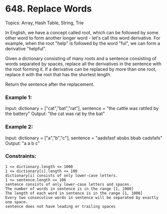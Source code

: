 # 648. Replace Words

Topics: Array, Hash Table, String, Trie

In English, we have a concept called root, which can be followed by some other word to form another longer word - let's call this word derivative. For example, when the root "help" is followed by the word "ful", we can form a derivative "helpful".

Given a dictionary consisting of many roots and a sentence consisting of words separated by spaces, replace all the derivatives in the sentence with the root forming it. If a derivative can be replaced by more than one root, replace it with the root that has the shortest length.

Return the sentence after the replacement.

### Example 1:

Input: dictionary = ["cat","bat","rat"], sentence = "the cattle was rattled by the battery"
Output: "the cat was rat by the bat"

### Example 2:

Input: dictionary = ["a","b","c"], sentence = "aadsfasf absbs bbab cadsfafs"
Output: "a a b c"

### Constraints:

    1 <= dictionary.length <= 1000
    1 <= dictionary[i].length <= 100
    dictionary[i] consists of only lower-case letters.
    1 <= sentence.length <= 106
    sentence consists of only lower-case letters and spaces.
    The number of words in sentence is in the range [1, 1000]
    The length of each word in sentence is in the range [1, 1000]
    Every two consecutive words in sentence will be separated by exactly one space.
    sentence does not have leading or trailing spaces